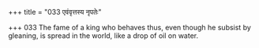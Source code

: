 +++
title = "033 एवंवृत्तस्य नृपतेः"

+++
033	The fame of a king who behaves thus, even though he subsist by gleaning, is spread in the world, like a drop of oil on water.